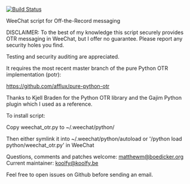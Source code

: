 [![Build Status](https://travis-ci.org/mmb/weechat-otr.png)](https://travis-ci.org/mmb/weechat-otr)

WeeChat script for Off-the-Record messaging

DISCLAIMER: To the best of my knowledge this script securely provides OTR
messaging in WeeChat, but I offer no guarantee. Please report any security
holes you find.

Testing and security auditing are appreciated.

It requires the most recent master branch of the pure Python OTR
implementation (potr):

https://github.com/afflux/pure-python-otr

Thanks to Kjell Braden for the Python OTR library and the Gajim Python plugin
which I used as a reference.

To install script:

Copy weechat_otr.py to ~/.weechat/python/

Then either symlink it into ~/.weechat/python/autoload
or '/python load python/weechat_otr.py' in WeeChat

Questions, comments and patches welcome: matthewm@boedicker.org
Current maintainer: koolfy@koolfy.be

Feel free to open issues on Github before sending an email.
